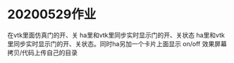 # 20200529作业
在vtk里面仿真门的开、关
ha里和vtk里同步实时显示门的开、关状态
ha里和vtk里同步实时显示门的开、关状态。同时ha另加一个卡片上面显示 on/off
效果屏幕拷贝/代码上传自己的目录
